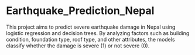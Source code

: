 # Earthquake_Prediction_Nepal
This project aims to predict severe earthquake damage in Nepal using logistic regression and decision trees. By analyzing factors such as building condition, foundation type, roof type, and other attributes, the models classify whether the damage is severe (1) or not severe (0).
